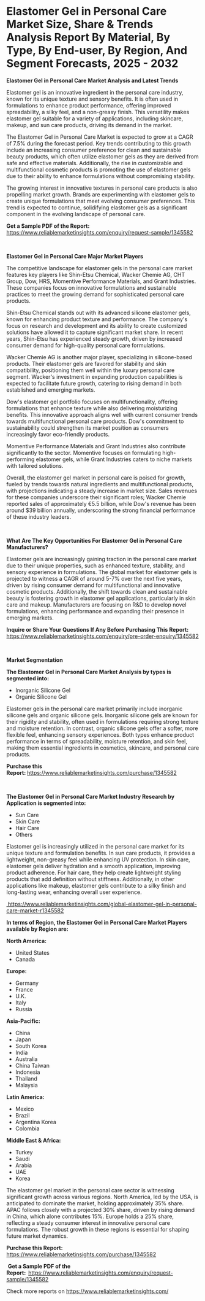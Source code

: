 <p><h1>Elastomer Gel in Personal Care Market Size, Share & Trends Analysis Report By Material, By Type, By End-user, By Region, And Segment Forecasts, 2025 - 2032</h1></p><p><strong>Elastomer Gel in Personal Care Market Analysis and Latest Trends</strong></p>
<p><p>Elastomer gel is an innovative ingredient in the personal care industry, known for its unique texture and sensory benefits. It is often used in formulations to enhance product performance, offering improved spreadability, a silky feel, and a non-greasy finish. This versatility makes elastomer gel suitable for a variety of applications, including skincare, makeup, and sun care products, driving its demand in the market.</p><p>The Elastomer Gel in Personal Care Market is expected to grow at a CAGR of 7.5% during the forecast period. Key trends contributing to this growth include an increasing consumer preference for clean and sustainable beauty products, which often utilize elastomer gels as they are derived from safe and effective materials. Additionally, the rise in customizable and multifunctional cosmetic products is promoting the use of elastomer gels due to their ability to enhance formulations without compromising stability.</p><p>The growing interest in innovative textures in personal care products is also propelling market growth. Brands are experimenting with elastomer gels to create unique formulations that meet evolving consumer preferences. This trend is expected to continue, solidifying elastomer gels as a significant component in the evolving landscape of personal care.</p></p>
<p><strong>Get a Sample PDF of the Report:&nbsp;</strong> <a href="https://www.reliablemarketinsights.com/enquiry/request-sample/1345582?utm_campaign=2117&utm_medium=2&utm_source=Github&utm_content=ia&utm_term=03042025&utm_id=elastomer-gel-in-personal-care">https://www.reliablemarketinsights.com/enquiry/request-sample/1345582</a></p>
<p>&nbsp;</p>
<p><strong>Elastomer Gel in Personal Care Major Market Players</strong></p>
<p><p>The competitive landscape for elastomer gels in the personal care market features key players like Shin-Etsu Chemical, Wacker Chemie AG, CHT Group, Dow, HRS, Momentive Performance Materials, and Grant Industries. These companies focus on innovative formulations and sustainable practices to meet the growing demand for sophisticated personal care products.</p><p>Shin-Etsu Chemical stands out with its advanced silicone elastomer gels, known for enhancing product texture and performance. The company's focus on research and development and its ability to create customized solutions have allowed it to capture significant market share. In recent years, Shin-Etsu has experienced steady growth, driven by increased consumer demand for high-quality personal care formulations.</p><p>Wacker Chemie AG is another major player, specializing in silicone-based products. Their elastomer gels are favored for stability and skin compatibility, positioning them well within the luxury personal care segment. Wacker's investment in expanding production capabilities is expected to facilitate future growth, catering to rising demand in both established and emerging markets.</p><p>Dow's elastomer gel portfolio focuses on multifunctionality, offering formulations that enhance texture while also delivering moisturizing benefits. This innovative approach aligns well with current consumer trends towards multifunctional personal care products. Dow's commitment to sustainability could strengthen its market position as consumers increasingly favor eco-friendly products.</p><p>Momentive Performance Materials and Grant Industries also contribute significantly to the sector. Momentive focuses on formulating high-performing elastomer gels, while Grant Industries caters to niche markets with tailored solutions.</p><p>Overall, the elastomer gel market in personal care is poised for growth, fueled by trends towards natural ingredients and multifunctional products, with projections indicating a steady increase in market size. Sales revenues for these companies underscore their significant roles; Wacker Chemie reported sales of approximately €5.5 billion, while Dow's revenue has been around $39 billion annually, underscoring the strong financial performance of these industry leaders.</p></p>
<p>&nbsp;</p>
<p><strong>What Are The Key Opportunities For Elastomer Gel in Personal Care Manufacturers?</strong></p>
<p><p>Elastomer gels are increasingly gaining traction in the personal care market due to their unique properties, such as enhanced texture, stability, and sensory experience in formulations. The global market for elastomer gels is projected to witness a CAGR of around 5-7% over the next five years, driven by rising consumer demand for multifunctional and innovative cosmetic products. Additionally, the shift towards clean and sustainable beauty is fostering growth in elastomer gel applications, particularly in skin care and makeup. Manufacturers are focusing on R&D to develop novel formulations, enhancing performance and expanding their presence in emerging markets.</p></p>
<p><strong>Inquire or Share Your Questions If Any Before Purchasing This Report:</strong> <a href="https://www.reliablemarketinsights.com/enquiry/pre-order-enquiry/1345582?utm_campaign=2117&utm_medium=2&utm_source=Github&utm_content=ia&utm_term=03042025&utm_id=elastomer-gel-in-personal-care">https://www.reliablemarketinsights.com/enquiry/pre-order-enquiry/1345582</a></p>
<p>&nbsp;</p>
<p><strong>Market Segmentation</strong></p>
<p><strong>The Elastomer Gel in Personal Care Market Analysis by types is segmented into:</strong></p>
<p><ul><li>Inorganic Silicone Gel</li><li>Organic Silicone Gel</li></ul></p>
<p><p>Elastomer gels in the personal care market primarily include inorganic silicone gels and organic silicone gels. Inorganic silicone gels are known for their rigidity and stability, often used in formulations requiring strong texture and moisture retention. In contrast, organic silicone gels offer a softer, more flexible feel, enhancing sensory experiences. Both types enhance product performance in terms of spreadability, moisture retention, and skin feel, making them essential ingredients in cosmetics, skincare, and personal care products.</p></p>
<p><strong>Purchase this Report:&nbsp;</strong><a href="https://www.reliablemarketinsights.com/purchase/1345582?utm_campaign=2117&utm_medium=2&utm_source=Github&utm_content=ia&utm_term=03042025&utm_id=elastomer-gel-in-personal-care">https://www.reliablemarketinsights.com/purchase/1345582</a></p>
<p>&nbsp;</p>
<p><strong>The Elastomer Gel in Personal Care Market Industry Research by Application is segmented into:</strong></p>
<p><ul><li>Sun Care</li><li>Skin Care</li><li>Hair Care</li><li>Others</li></ul></p>
<p><p>Elastomer gel is increasingly utilized in the personal care market for its unique texture and formulation benefits. In sun care products, it provides a lightweight, non-greasy feel while enhancing UV protection. In skin care, elastomer gels deliver hydration and a smooth application, improving product adherence. For hair care, they help create lightweight styling products that add definition without stiffness. Additionally, in other applications like makeup, elastomer gels contribute to a silky finish and long-lasting wear, enhancing overall user experience.</p></p>
<p><a href="https://www.reliablemarketinsights.com/global-elastomer-gel-in-personal-care-market-r1345582?utm_campaign=2117&utm_medium=2&utm_source=Github&utm_content=ia&utm_term=03042025&utm_id=elastomer-gel-in-personal-care">&nbsp;https://www.reliablemarketinsights.com/global-elastomer-gel-in-personal-care-market-r1345582</a></p>
<p><strong>In terms of Region, the Elastomer Gel in Personal Care Market Players available by Region are:</strong></p>
<p>
    <p> <strong> North America: </strong>
        <ul>
            <li>United States</li>
            <li>Canada</li>
        </ul>
        </p> 
    <p> <strong> Europe: </strong>
        <ul>
            <li>Germany</li>
            <li>France</li>
            <li>U.K.</li>
            <li>Italy</li>
            <li>Russia</li>
        </ul>
        </p> 
    <p> <strong> Asia-Pacific: </strong>
        <ul>
            <li>China</li>
            <li>Japan</li>
            <li>South Korea</li>
            <li>India</li>
            <li>Australia</li>
            <li>China Taiwan</li>
            <li>Indonesia</li>
            <li>Thailand</li>
            <li>Malaysia</li>
        </ul>
        </p> 
    <p> <strong> Latin America: </strong>
        <ul>
            <li>Mexico</li>
            <li>Brazil</li>
            <li>Argentina Korea</li>
            <li>Colombia</li>
        </ul>
        </p> 
    <p> <strong> Middle East & Africa: </strong>
        <ul>
            <li>Turkey</li>
            <li>Saudi</li>
            <li>Arabia</li>
            <li>UAE</li>
            <li>Korea</li>
        </ul>
    </p>
    </p>
<p><p>The elastomer gel market in the personal care sector is witnessing significant growth across various regions. North America, led by the USA, is anticipated to dominate the market, holding approximately 35% share. APAC follows closely with a projected 30% share, driven by rising demand in China, which alone contributes 15%. Europe holds a 25% share, reflecting a steady consumer interest in innovative personal care formulations. The robust growth in these regions is essential for shaping future market dynamics.</p></p>
<p><strong>Purchase this Report: </strong><a href="https://www.reliablemarketinsights.com/purchase/1345582?utm_campaign=2117&utm_medium=2&utm_source=Github&utm_content=ia&utm_term=03042025&utm_id=elastomer-gel-in-personal-care">https://www.reliablemarketinsights.com/purchase/1345582</a></p>
<p>&nbsp;<strong>Get a Sample PDF of the Report:&nbsp;&nbsp;</strong><a href="https://www.reliablemarketinsights.com/enquiry/request-sample/1345582?utm_campaign=2117&utm_medium=2&utm_source=Github&utm_content=ia&utm_term=03042025&utm_id=elastomer-gel-in-personal-care">https://www.reliablemarketinsights.com/enquiry/request-sample/1345582</a></p>
<p><strong></strong></p>
<p>Check more reports on <a href="https://www.reliablemarketinsights.com/?utm_campaign=2117&utm_medium=2&utm_source=Github&utm_content=ia&utm_term=03042025&utm_id=elastomer-gel-in-personal-care">https://www.reliablemarketinsights.com/</a></p>